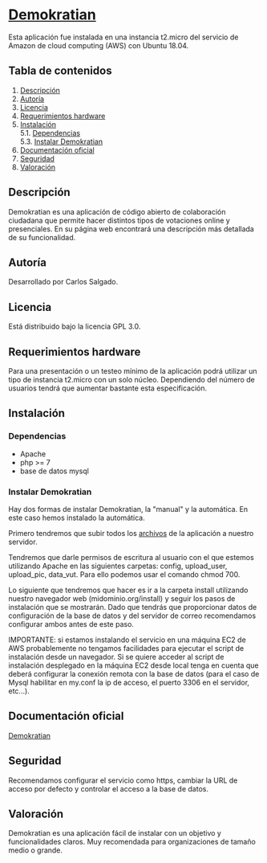 # [Demokratian](http://demokratian.org/)

Esta aplicación fue instalada en una instancia t2.micro del servicio de Amazon de cloud computing (AWS) con Ubuntu 18.04.

## Tabla de contenidos

1. [Descripción](#Descripción)
2. [Autoría](#Autoría)
3. [Licencia](#Licencia)
4. [Requerimientos hardware](#Requerimientos-hardware)
5. [Instalación](#Instalación)  
  5.1. [Dependencias](#Dependencias)      
  5.3. [Instalar Demokratian](#Instalar-Demokratian)  
6. [Documentación oficial](#Documentación-oficial)
7. [Seguridad](#Seguridad)  
9. [Valoración](#Valoración)

## Descripción

Demokratian es una aplicación de código abierto de colaboración ciudadana que permite hacer distintos tipos de votaciones online y presenciales. En su página web encontrará una descripción más detallada de su funcionalidad.

## Autoría

Desarrollado por Carlos Salgado.

## Licencia
Está distribuido bajo la licencia GPL 3.0.

## Requerimientos hardware
Para una presentación o un testeo mínimo de la aplicación podrá utilizar un tipo de instancia t2.micro con un solo núcleo. Dependiendo del número de usuarios tendrá que aumentar bastante esta especificación.

## Instalación
###  Dependencias 
* Apache 
* php >= 7
* base de datos mysql

### Instalar Demokratian
Hay dos formas de instalar Demokratian, la "manual" y la automática. En este caso hemos instalado la automática.

Primero tendremos que subir todos los [archivos](https://bitbucket.org/csalgadow/demokratian_votaciones/src/master/) de la aplicación a nuestro servidor.

Tendremos que darle permisos de escritura al usuario con el que estemos utilizando Apache en las siguientes carpetas: config, upload_user, upload_pic, data_vut. Para ello podemos usar el comando chmod 700.

Lo siguiente que tendremos que hacer es ir a la carpeta install utilizando nuestro navegador web (midominio.org/install) y seguir los pasos de instalación que se mostrarán. Dado que tendrás que proporcionar datos de configuración de la base de datos y del servidor de correo recomendamos configurar ambos antes de este paso.

IMPORTANTE: si estamos instalando el servicio en una máquina EC2 de AWS probablemente no tengamos facilidades para ejecutar el script de instalación desde un navegador. Si se quiere acceder al script de instalación desplegado en la máquina EC2 desde local tenga en cuenta que deberá configurar la conexión remota con la base de datos (para el caso de Mysql habilitar en my.conf la ip de acceso, el puerto 3306 en el servidor, etc...).  

## Documentación oficial

[Demokratian](https://bitbucket.org/csalgadow/demokratian_votaciones/wiki/Instalaci%C3%B3n)

## Seguridad

Recomendamos configurar el servicio como https, cambiar la URL de acceso por defecto y controlar el acceso a la base de datos.

## Valoración

Demokratian es una aplicación fácil de instalar con un objetivo y funcionalidades claros. Muy recomendada para organizaciones de tamaño medio o grande.
